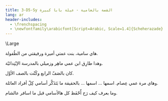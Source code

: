 ```yaml
---
title: 3-D5-Sy القصة بالعامية - عيلة بابا كبيرة
lang: ar
header-includes:
  - \frenchspacing
  - \newfontfamily\arabicfont[Script=Arabic, Scale=1.4]{Scheherazade}
---
```


\Large


هاي سامية، بنت عمتي أميرة ورفيقتي من الطُفولة.

وهدا طارِق ابن عمي ماهِر وزميلي بالمدرسة الإبْتِدائيّة.

كان بالصَفّ الرابع وكُنْت بالصف الأوَّل.

وهاي مرة عمي عِصام. اسمها ... اسمها ... بالحقيقة ما بَتَذَكَّر أسامي كِلّ أفراد العائلة.

وما بعرف كيف رَح أَََحّفَظ كل هالأسامي قبل ما اسافر عالشام.
